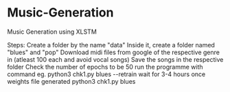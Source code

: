 # Music-Generation
Music Generation using XLSTM

Steps:
Create a folder by the name "data"
Inside it, create a folder named "blues" and "pop"
Download midi files from google of the respective genre in (atleast 100 each and avoid vocal songs)
Save the songs in the respective folder
Check the number of epochs to be 50
run the programme with command eg. python3 chk1.py blues --retrain
wait for 3-4 hours
once weights file generated python3 chk1.py blues
